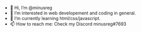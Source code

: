 - 👋 Hi, I’m @minusreg
- 👀 I’m interested in web developement and coding in general.
- 🌱 I’m currently learning html/css/javascript.
- 📫 How to reach me: Check my Discord minusreg#7693
